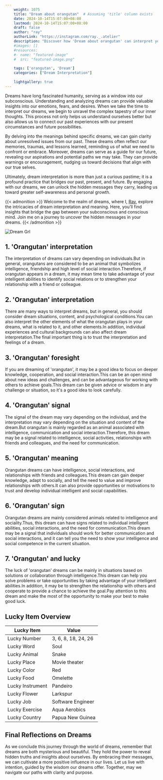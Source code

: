 ```yaml
---
    weight: 1075
    title: "Dream about orangutan"  # Assuming 'title' column exists
    date: 2024-10-14T15:07:00+08:00
    lastmod: 2024-10-14T15:07:00+08:00
    draft: false
    author: "ray"
    authorLink: "https://instagram.com/ray._.atelier"
    description: "Discover how 'Dream about orangutan' can interpret your future and uncover its significant meanings in your life."
    #images: []
    #resources:
    #- name: "featured-image"
    #  src: "featured-image.png"
    
    tags: ['orangutan', 'Dream']
    categories: ["Dream Interpretation"]
    
    lightgallery: true
---
```

    
Dreams have long fascinated humanity, serving as a window into our subconscious. Understanding and analyzing dreams can provide valuable insights into our emotions, fears, and desires. When we take the time to interpret our dreams, we begin to unravel the complex tapestry of our inner thoughts. This process not only helps us understand ourselves better but also allows us to connect our past experiences with our present circumstances and future possibilities.

By delving into the meanings behind specific dreams, we can gain clarity about unresolved issues from our past. These dreams often reflect our memories, traumas, and lessons learned, reminding us of what we need to confront or embrace. Moreover, dreams can serve as a guide for our future, revealing our aspirations and potential paths we may take. They can provide warnings or encouragement, nudging us toward decisions that align with our true selves.

Ultimately, dream interpretation is more than just a curious pastime; it is a profound practice that bridges our past, present, and future. By engaging with our dreams, we can unlock the hidden messages they carry, leading us toward greater self-awareness and personal growth.

{{< admonition >}}
Welcome to the realm of dreams, where I, [Ray](https://instagram.com/ray._.atelier), explore the intricacies of dream interpretation and meaning. Here, you’ll find insights that bridge the gap between your subconscious and conscious mind. Join me on a journey to uncover the hidden messages in your dreams.
{{< /admonition >}}

![Dream Grl](https://cdn.pixabay.com/photo/2017/11/02/03/35/gothic-2910057_1280.jpg "Dream Grl")

## 1. 'Orangutan' interpretation
The interpretation of dreams can vary depending on individuals.But in general, orangutans are considered to be an animal that symbolizes intelligence, friendship and high level of social interaction.Therefore, if orangutan appears in a dream, it may mean time to take advantage of your intelligent abilities to identify social relations or to strengthen your relationship with a friend or colleague.

## 2. 'Orangutan' interpretation
There are many ways to interpret dreams, but in general, you should consider dream situations, content, and psychological conditions.You can also interpret the other elements of what the orangutan plays in your dreams, what is related to it, and other elements.In addition, individual experiences and cultural backgrounds can also affect dream interpretation.The final important thing is to trust the interpretation and feelings of a dream.

## 3. 'Orangutan' foresight
If you are dreaming of 'orangutan', it may be a good idea to focus on deeper knowledge, cooperation, and social interaction.This can be an open mind about new ideas and challenges, and can be advantageous for working with others to achieve goals.This dream can be given advice or wisdom in any challenge or situation, so it's a good idea to look carefully.

## 4. 'Orangutan' signal
The signal of the dream may vary depending on the individual, and the interpretation may vary depending on the situation and content of the dream.But orangutan is mainly regarded as an animal associated with intelligence, communication and social interaction.Therefore, this dream may be a signal related to intelligence, social activities, relationships with friends and colleagues, and the need for communication.

## 5. 'Orangutan' meaning
Orangutan dreams can have intelligence, social interactions, and relationships with friends and colleagues.This dream can gain deeper knowledge, adapt to socially, and tell the need to value and improve relationships with others.It can also provide opportunities or motivations to trust and develop individual intelligent and social capabilities.

## 6. 'Orangutan' sign
Orangutan dreams are mainly considered animals related to intelligence and sociality.Thus, this dream can have signs related to individual intelligent abilities, social interactions, and the need for communication.This dream may be a signal that individuals should work for better communication and social interactions, and it can tell you the need to show your intelligence and social competence in the current situation.

## 7. 'Orangutan' and lucky
The luck of 'orangutan' dreams can be mainly in situations based on solutions or collaboration through intelligence.This dream can help you solve problems or take opportunities by taking advantage of your intelligent abilities.In addition, it may be to strengthen the relationship with others and cooperate to provide a chance to achieve the goal.Pay attention to this dream and make the most of the opportunity to make your best to make good luck.

## Lucky Item Overview
| Lucky Item          | Value              |
|---------------|--------------------|
| Lucky Number        | 3, 6, 8, 18, 24, 26  |
| Lucky Word          | Soul |
| Lucky Animal        | Snake |
| Lucky Place         | Movie theater     |
| Lucky Color         | Red     |
| Lucky Food          | Omelette      |
| Lucky Instrument    | Pandeiro |
| Lucky Flower        | Larkspur    |
| Lucky Job           | Software Engineer       |
| Lucky Exercise      | Aqua Aerobics  |
| Lucky Country       | Papua New Guinea    |


##  Final Reflections on Dreams

As we conclude this journey through the world of dreams, remember that dreams are both mysterious and beautiful. They hold the power to reveal hidden truths and insights about ourselves. By embracing their messages, we can cultivate a more positive influence in our lives. Let us live with intention, guided by the wisdom our dreams offer. Together, may we navigate our paths with clarity and purpose.
